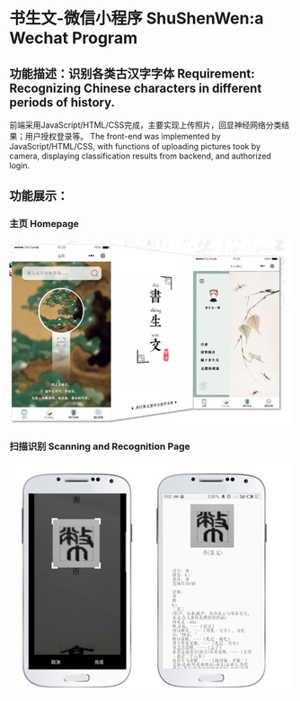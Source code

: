 # 书生文-微信小程序 ShuShenWen:a Wechat Program
## 功能描述：识别各类古汉字字体 Requirement: Recognizing Chinese characters in different periods of history.

前端采用JavaScript/HTML/CSS完成，主要实现上传照片，回显神经网络分类结果；用户授权登录等。
The front-end was implemented by JavaScript/HTML/CSS, with functions of uploading pictures took by camera, displaying classification results from backend, and authorized login.

## 功能展示：
### 主页 Homepage
![Aaron Swartz](https://raw.githubusercontent.com/t07902301/ShuShenWen-WeChat/main/%E4%B8%BB%E9%A1%B5.jpg)
### 扫描识别 Scanning and Recognition Page
![Aaron Swartz](https://raw.githubusercontent.com/t07902301/ShuShenWen-WeChat/main/%E6%89%AB%E6%8F%8F%E8%AF%86%E5%88%AB.jpg)
